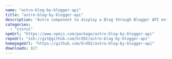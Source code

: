```yaml
---
name: "astro-blog-by-blogger-api"
title: "astro-blog-by-blogger-api"
description: "Astro component to display a Blog through Blogger API entries"
categories:
  - "css+ui"
npmUrl: "https://www.npmjs.com/package/astro-blog-by-blogger-api"
repoUrl: "ssh://git@github.com/Grd92/astro-blog-by-blogger-api"
homepageUrl: "https://github.com/Grd92/astro-blog-by-blogger-api"
downloads: 827
---
```

